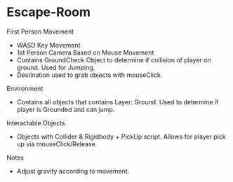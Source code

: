 # Escape-Room

First Person Movement
- WASD Key Movement
- 1st Person Camera Based on Mouse Movement
- Contains GroundCheck Object to determine if collision of player on ground. Used for Jumping.
- Destination used to grab objects with mouseClick. 

Environment
- Contains all objects that contains Layer: Ground. Used to determine if player is Grounded and can jump.

Interactable Objects
- Objects with Collider & Rigidbody + PickUp script. Allows for player pick up via mouseClick/Release.

Notes
- Adjust gravity according to movement.